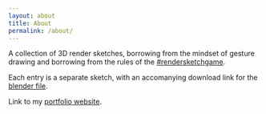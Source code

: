 ```yaml
---
layout: about
title: About
permalink: /about/
---
```


A collection of 3D render sketches, borrowing from the mindset of gesture drawing and borrowing from the rules of the [#rendersketchgame](http://rendersketchgame.tumblr.com). 

Each entry is a separate sketch, with an accomanying download link for the [blender file](http://www.blender.org/).

Link to my [portfolio website](http://www.mikewesthad.com/).
